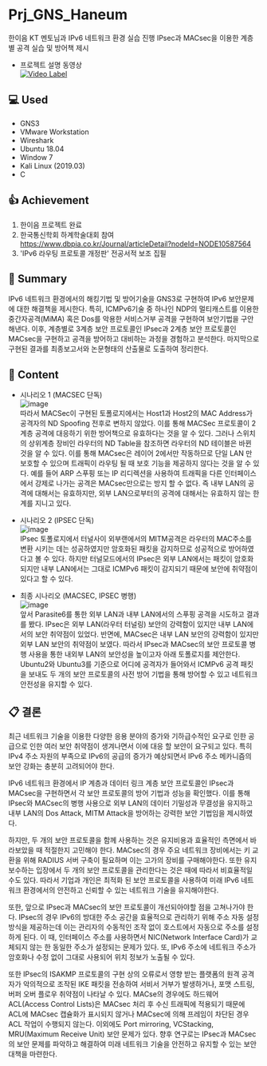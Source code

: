 # Prj_GNS_Haneum
한이음 KT 멘토님과 IPv6 네트워크 환경 실습 진행 IPsec과 MACsec을 이용한 계층별 공격 실습 및 방어책 제시

- 프로젝트 설명 동영상  
[![Video Label](http://img.youtube.com/vi/m8Ya1IZkOr4/0.jpg)](https://youtu.be/m8Ya1IZkOr4?t=0s)     

## :computer: Used
- GNS3
- VMware Workstation
- Wireshark
- Ubuntu 18.04
- Window 7
- Kali Linux (2019.03)
- C

## :+1: Achievement
1) 한이음 프로젝트 완료
2) 한국통신학회 하계학술대회 참여 https://www.dbpia.co.kr/Journal/articleDetail?nodeId=NODE10587564
3) 'IPv6 라우팅 프로토콜 개정판' 전공서적 보조 집필


## :memo: Summary
IPv6 네트워크 환경에서의 해킹기법 및 방어기술을 GNS3로 구현하여 IPv6 보안문제에 대한 해결책을 제시한다. 특히, ICMPv6기술 중 하나인 NDP의 멀티캐스트를 이용한 중간자공격(MiMA) 혹은 Dos를 악용한 서비스거부 공격을 구현하여 보안기법을 구안해낸다. 이후, 계층별로 3계층 보안 프로토콜인 IPsec과 2계층 보안 프로토콜인 MACsec을 구현하고 공격을 방어하고 대비하는 과정을 경험하고 분석한다. 마지막으로 구현된 결과를 최종보고서와 논문형태의 산출물로 도출하여 정리한다.

## :memo: Content
- 시나리오 1 (MACSEC 단독)  
![image](https://user-images.githubusercontent.com/40004210/133222406-d9ac797c-c42d-442b-b42a-dfc25f08f2af.png)  
따라서 MACSec이 구현된 토폴로지에서는 Host1과 Host2의 MAC Address가 공격자의 ND Spoofing 전후로 변하지 않았다. 이를 통해 MACSec 프로토콜이 2계층 공격에 대응하기 위한 방어책으로 유효하다는 것을 알 수 있다. 그러나 스위치의 상위계층 장비인 라우터의 ND Table을 참조하면 라우터의 ND 테이블은 바뀐 것을 알 수 있다. 이를 통해 MACsec은 레이어 2에서만 작동하므로 단일 LAN 만 보호할 수 있으며 트래픽이 라우팅 될 때 보호 기능을 제공하지 않다는 것을 알 수 있다. 예를 들어 ARP 스푸핑 또는 IP 리디렉션을 사용하여 트래픽을 다른 인터페이스에서 강제로 나가는 공격은 MACsec만으로는 방지 할 수 없다. 즉 내부 LAN의 공격에 대해서는 유효하지만, 외부 LAN으로부터의 공격에 대해서는 유효하지 않는 한계를 지니고 있다.

- 시나리오 2 (IPSEC 단독)  
![image](https://user-images.githubusercontent.com/40004210/133222493-78c08472-d882-4ff0-8527-e33733a9c843.png)  
IPsec 토폴로지에서 터널사이 외부랜에서의 MITM공격은 라우터의 MAC주소를 변환 시키는 데는 성공하였지만 암호화된 패킷을 감지하므로 성공적으로 방어하였다고 볼 수 있다. 하지만 터널모드에서의 IPsec은 외부 LAN에서는 패킷이 암호화되지만 내부 LAN에서는 그대로 ICMPv6 패킷이 감지되기 때문에 보안에 취약점이 있다고 할 수 있다.

- 최종 시나리오 (MACSEC, IPSEC 병행)  
![image](https://user-images.githubusercontent.com/40004210/133222267-e06ec2a5-0da7-4b55-afe5-a9f466f410ce.png)  
앞서 Parasite6를 통한 외부 LAN과 내부 LAN에서의 스푸핑 공격을 시도하고 결과를 봤다. IPsec은 외부 LAN(라우터 터널링) 보안의 강력함이 있지만 내부 LAN에서의 보안 취약점이 있었다. 반면에, MACsec은 내부 LAN 보안의 강력함이 있지만 외부 LAN 보안의 취약점이 보였다. 따라서 IPsec과 MACsec의 보안 프로토콜 병행 사용을 통한 내외부 LAN의 보안성을 높이고자 아래 토폴로지를 제안한다. Ubuntu2와 Ubuntu3를 기준으로 어디에 공격자가 들어와서 ICMPv6 공격 패킷을 보내도 두 개의 보안 프로토콜의 사전 방어 기법을 통해 방어할 수 있고 네트워크 안전성을 유지할 수 있다. 

## :clipboard: 결론

최근 네트워크 기술을 이용한 다양한 응용 분야의 증가와 기하급수적인 요구로 인한 공급으로 인한 여러 보안 취약점이 생겨나면서 이에 대응 할 보안이 요구되고 있다. 특히 IPv4 주소 자원의 부족으로 IPv6의 공급의 증가가 예상되면서 IPv6 주소 메카니즘의 보안 강화는 충분히 고려되어야 한다. 

IPv6 네트워크 환경에서 IP 계층과 데이터 링크 계층 보안 프로토콜인 IPsec과 MACsec을 구현하면서 각 보안 프로토콜의 방어 기법과 성능을 확인했다. 이를 통해 IPsec와 MACsec의 병행 사용으로 외부 LAN의 데이터 기밀성과 무결성을 유지하고 내부 LAN의 Dos Attack, MITM Attack을 방어하는 강력한 보안 기법임을 제시하였다.

하지만, 두 개의 보안 프로토콜을 함께 사용하는 것은 유지비용과 효율적인 측면에서 바라보았을 때 적절한지 고민해야 한다. MACsec의 경우 주요 네트워크 장비에서는 키 교환을 위해 RADIUS 서버 구축이 필요하며 이는 고가의 장비를 구매해야한다. 또한 유지보수하는 입장에서 두 개의 보안 프로토콜을 관리한다는 것은 때에 따라서 비효율적일 수도 있다. 따라서 기업과 개인은 최적화 된 보안 프로토콜을 사용하여 미래 IPv6 네트워크 환경에서의 안전하고 신뢰할 수 있는 네트워크 기술을 유지해야한다.

또한, 앞으로 IPsec과 MACsec의 보안 프로토콜이 개선되아야할 점을 고쳐나가야 한다. IPsec의 경우 IPv6의 방대한 주소 공간을 효율적으로 관리하기 위해 주소 자동 설정 방식을 제공하는데 이는 관리자의 수동적인 조작 없이 호스트에서 자동으로 주소를 설정하게 된다. 이 때, 인터페이스 주소를 사용하면서 NIC(Network Interface Card)가 교체되지 않는 한 동일한 주소가 설정되는 문제가 있다. 또, IPv6 주소에 네트워크 주소가 암호화나 수정 없이 그대로 사용되어 위치 정보가 노출될 수 있다. 

또한 IPsec의 ISAKMP 프로토콜의 구현 상의 오류로서 영향 받는 플랫폼의 원격 공격자가 악의적으로 조작된 IKE 패킷을 전송하여 서비서 거부가 발생하거나, 포맷 스트링, 버퍼 오버 플로우 취약점이 나타날 수 있다. MACse의 경우에도 하드웨어 ACL(Access Control Lists)은 MACsec 처리 후 수신 트래픽에 적용되기 때문에 ACL에 MACsec 캡슐화가 표시되지 않거나 MACsec에 의해 프레임이 차단된 경우 ACL 작업이 수행되지 않는다. 이외에도 Port mirroring, VCStacking, MRU(Maximum Receive Unit) 보안 문제가 있다. 향후 연구로는 IPsec과 MACsec의 보안 문제를 파악하고 해결하여 미래 네트워크 기술을 안전하고 유지할 수 있는 보안 대책을 마련한다.
